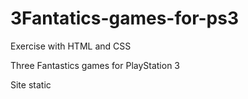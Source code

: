 # 3Fantatics-games-for-ps3

Exercise with HTML and CSS

Three Fantastics games for PlayStation 3

Site static 
